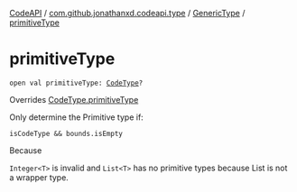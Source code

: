 [CodeAPI](../../index.md) / [com.github.jonathanxd.codeapi.type](../index.md) / [GenericType](index.md) / [primitiveType](.)

# primitiveType

`open val primitiveType: `[`CodeType`](../-code-type/index.md)`?`

Overrides [CodeType.primitiveType](../-code-type/primitive-type.md)

Only determine the Primitive type if:

`isCodeType && bounds.isEmpty`

Because

`Integer<T>` is invalid and `List<T>` has no primitive types because List is not a wrapper type.

